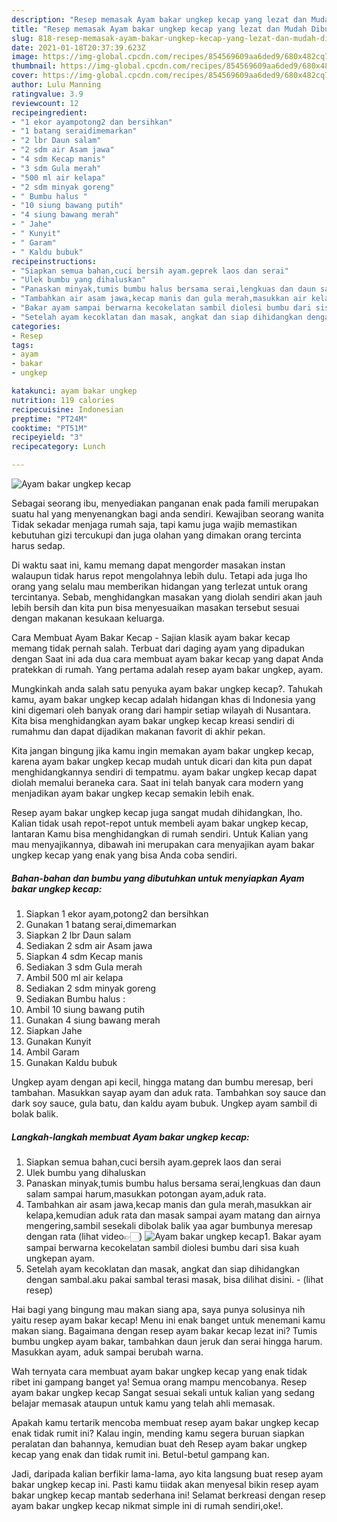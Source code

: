 ```yaml
---
description: "Resep memasak Ayam bakar ungkep kecap yang lezat dan Mudah Dibuat"
title: "Resep memasak Ayam bakar ungkep kecap yang lezat dan Mudah Dibuat"
slug: 818-resep-memasak-ayam-bakar-ungkep-kecap-yang-lezat-dan-mudah-dibuat
date: 2021-01-18T20:37:39.623Z
image: https://img-global.cpcdn.com/recipes/854569609aa6ded9/680x482cq70/ayam-bakar-ungkep-kecap-foto-resep-utama.jpg
thumbnail: https://img-global.cpcdn.com/recipes/854569609aa6ded9/680x482cq70/ayam-bakar-ungkep-kecap-foto-resep-utama.jpg
cover: https://img-global.cpcdn.com/recipes/854569609aa6ded9/680x482cq70/ayam-bakar-ungkep-kecap-foto-resep-utama.jpg
author: Lulu Manning
ratingvalue: 3.9
reviewcount: 12
recipeingredient:
- "1 ekor ayampotong2 dan bersihkan"
- "1 batang seraidimemarkan"
- "2 lbr Daun salam"
- "2 sdm air Asam jawa"
- "4 sdm Kecap manis"
- "3 sdm Gula merah"
- "500 ml air kelapa"
- "2 sdm minyak goreng"
- " Bumbu halus "
- "10 siung bawang putih"
- "4 siung bawang merah"
- " Jahe"
- " Kunyit"
- " Garam"
- " Kaldu bubuk"
recipeinstructions:
- "Siapkan semua bahan,cuci bersih ayam.geprek laos dan serai"
- "Ulek bumbu yang dihaluskan"
- "Panaskan minyak,tumis bumbu halus bersama serai,lengkuas dan daun salam sampai harum,masukkan potongan ayam,aduk rata."
- "Tambahkan air asam jawa,kecap manis dan gula merah,masukkan air kelapa,kemudian aduk rata dan masak sampai ayam matang dan airnya mengering,sambil sesekali dibolak balik yaa agar bumbunya meresap dengan rata (lihat video👉🏻)"
- "Bakar ayam sampai berwarna kecokelatan sambil diolesi bumbu dari sisa kuah ungkepan ayam."
- "Setelah ayam kecoklatan dan masak, angkat dan siap dihidangkan dengan sambal.aku pakai sambal terasi masak, bisa dilihat disini.           (lihat resep)"
categories:
- Resep
tags:
- ayam
- bakar
- ungkep

katakunci: ayam bakar ungkep 
nutrition: 119 calories
recipecuisine: Indonesian
preptime: "PT24M"
cooktime: "PT51M"
recipeyield: "3"
recipecategory: Lunch

---
```



![Ayam bakar ungkep kecap](https://img-global.cpcdn.com/recipes/854569609aa6ded9/680x482cq70/ayam-bakar-ungkep-kecap-foto-resep-utama.jpg)

Sebagai seorang ibu, menyediakan panganan enak pada famili merupakan suatu hal yang menyenangkan bagi anda sendiri. Kewajiban seorang  wanita Tidak sekadar menjaga rumah saja, tapi kamu juga wajib memastikan kebutuhan gizi tercukupi dan juga olahan yang dimakan orang tercinta harus sedap.

Di waktu  saat ini, kamu memang dapat mengorder masakan instan walaupun tidak harus repot mengolahnya lebih dulu. Tetapi ada juga lho orang yang selalu mau memberikan hidangan yang terlezat untuk orang tercintanya. Sebab, menghidangkan masakan yang diolah sendiri akan jauh lebih bersih dan kita pun bisa menyesuaikan masakan tersebut sesuai dengan makanan kesukaan keluarga. 

Cara Membuat Ayam Bakar Kecap - Sajian klasik ayam bakar kecap memang tidak pernah salah. Terbuat dari daging ayam yang dipadukan dengan Saat ini ada dua cara membuat ayam bakar kecap yang dapat Anda pratekkan di rumah. Yang pertama adalah resep ayam bakar ungkep, ayam.

Mungkinkah anda salah satu penyuka ayam bakar ungkep kecap?. Tahukah kamu, ayam bakar ungkep kecap adalah hidangan khas di Indonesia yang kini digemari oleh banyak orang dari hampir setiap wilayah di Nusantara. Kita bisa menghidangkan ayam bakar ungkep kecap kreasi sendiri di rumahmu dan dapat dijadikan makanan favorit di akhir pekan.

Kita jangan bingung jika kamu ingin memakan ayam bakar ungkep kecap, karena ayam bakar ungkep kecap mudah untuk dicari dan kita pun dapat menghidangkannya sendiri di tempatmu. ayam bakar ungkep kecap dapat diolah memalui beraneka cara. Saat ini telah banyak cara modern yang menjadikan ayam bakar ungkep kecap semakin lebih enak.

Resep ayam bakar ungkep kecap juga sangat mudah dihidangkan, lho. Kalian tidak usah repot-repot untuk membeli ayam bakar ungkep kecap, lantaran Kamu bisa menghidangkan di rumah sendiri. Untuk Kalian yang mau menyajikannya, dibawah ini merupakan cara menyajikan ayam bakar ungkep kecap yang enak yang bisa Anda coba sendiri.

<!--inarticleads1-->

##### Bahan-bahan dan bumbu yang dibutuhkan untuk menyiapkan Ayam bakar ungkep kecap:

1. Siapkan 1 ekor ayam,potong2 dan bersihkan
1. Gunakan 1 batang serai,dimemarkan
1. Siapkan 2 lbr Daun salam
1. Sediakan 2 sdm air Asam jawa
1. Siapkan 4 sdm Kecap manis
1. Sediakan 3 sdm Gula merah
1. Ambil 500 ml air kelapa
1. Sediakan 2 sdm minyak goreng
1. Sediakan  Bumbu halus :
1. Ambil 10 siung bawang putih
1. Gunakan 4 siung bawang merah
1. Siapkan  Jahe
1. Gunakan  Kunyit
1. Ambil  Garam
1. Gunakan  Kaldu bubuk


Ungkep ayam dengan api kecil, hingga matang dan bumbu meresap, beri tambahan. Masukkan sayap ayam dan aduk rata. Tambahkan soy sauce dan dark soy sauce, gula batu, dan kaldu ayam bubuk. Ungkep ayam sambil di bolak balik. 

<!--inarticleads2-->

##### Langkah-langkah membuat Ayam bakar ungkep kecap:

1. Siapkan semua bahan,cuci bersih ayam.geprek laos dan serai
1. Ulek bumbu yang dihaluskan
1. Panaskan minyak,tumis bumbu halus bersama serai,lengkuas dan daun salam sampai harum,masukkan potongan ayam,aduk rata.
1. Tambahkan air asam jawa,kecap manis dan gula merah,masukkan air kelapa,kemudian aduk rata dan masak sampai ayam matang dan airnya mengering,sambil sesekali dibolak balik yaa agar bumbunya meresap dengan rata (lihat video👉🏻)
<img src="//assets-global.cpcdn.com/assets/icons/button_play-2c75c40dde080a61004c1f40b05d8f140eaff45d7e9e6481dc71c63d2e7c4909.png" alt="Ayam bakar ungkep kecap">1. Bakar ayam sampai berwarna kecokelatan sambil diolesi bumbu dari sisa kuah ungkepan ayam.
1. Setelah ayam kecoklatan dan masak, angkat dan siap dihidangkan dengan sambal.aku pakai sambal terasi masak, bisa dilihat disini. -           (lihat resep)


Hai bagi yang bingung mau makan siang apa, saya punya solusinya nih yaitu resep ayam bakar kecap! Menu ini enak banget untuk menemani kamu makan siang. Bagaimana dengan resep ayam bakar kecap lezat ini? Tumis bumbu ungkep ayam bakar, tambahkan daun jeruk dan serai hingga harum. Masukkan ayam, aduk sampai berubah warna. 

Wah ternyata cara membuat ayam bakar ungkep kecap yang enak tidak ribet ini gampang banget ya! Semua orang mampu mencobanya. Resep ayam bakar ungkep kecap Sangat sesuai sekali untuk kalian yang sedang belajar memasak ataupun untuk kamu yang telah ahli memasak.

Apakah kamu tertarik mencoba membuat resep ayam bakar ungkep kecap enak tidak rumit ini? Kalau ingin, mending kamu segera buruan siapkan peralatan dan bahannya, kemudian buat deh Resep ayam bakar ungkep kecap yang enak dan tidak rumit ini. Betul-betul gampang kan. 

Jadi, daripada kalian berfikir lama-lama, ayo kita langsung buat resep ayam bakar ungkep kecap ini. Pasti kamu tiidak akan menyesal bikin resep ayam bakar ungkep kecap mantab sederhana ini! Selamat berkreasi dengan resep ayam bakar ungkep kecap nikmat simple ini di rumah sendiri,oke!.

